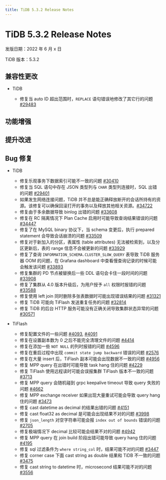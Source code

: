 ```yaml
---
title: TiDB 5.3.2 Release Notes
---
```


# TiDB 5.3.2 Release Notes

发版日期：2022 年 6 月 x 日

TiDB 版本：5.3.2

## 兼容性更改

+ TiDB

    - 修复当 auto ID 超出范围时，`REPLACE` 语句错误地修改了其它行的问题 [#29483](https://github.com/pingcap/tidb/issues/29483)

## 功能增强

## 提升改进

## Bug 修复

+ TiDB

    - 修复乐观事务下数据索引可能不一致的问题 [#30410](https://github.com/pingcap/tidb/issues/30410)
    - 修复当 SQL 语句中存在 JSON 类型列与 `CHAR` 类型列连接时，SQL 出错的问题 [#29401](https://github.com/pingcap/tidb/issues/29401)
    - 如果发生网络连接问题，TiDB 并不总是能正确释放断开的会话所持有的资源。该修复可以确保回滚打开的事务以及释放其他相关资源。[#34722](https://github.com/pingcap/tidb/issues/34722)
    - 修复由于多余数据导致 binlog 出错的问题 [#33608](https://github.com/pingcap/tidb/issues/33608)
    - 修复在 RC 隔离情况下 Plan Cache 启用时可能导致查询结果错误的问题 [#34447](https://github.com/pingcap/tidb/issues/34447)
    - 修复了在 MySQL binary 协议下，当 schema 变更后，执行 prepared statement 会导致会话崩溃的问题 [#33509](https://github.com/pingcap/tidb/issues/33509)
    - 修复对于新加入的分区，表属性 (table attributes) 无法被检索到，以及分区更新后，表的 range 信息不会被更新的问题 [#33929](https://github.com/pingcap/tidb/issues/33929)
    - 修复了查询 `INFORMATION_SCHEMA.CLUSTER_SLOW_QUERY` 表导致 TiDB 服务器 OOM 的问题，在 Grafana dashboard 中查看慢查询记录的时候可能会触发该问题 [#33893](https://github.com/pingcap/tidb/issues/33893)
    - 修复集群的 PD 节点被替换后一些 DDL 语句会卡住一段时间的问题 [#33908](https://github.com/pingcap/tidb/issues/33908)
    - 修复了集群从 4.0 版本升级后，为用户授予 `all` 权限时报错的问题 [#33588](https://github.com/pingcap/tidb/issues/33588)
    - 修复使用 left join 同时删除多张表数据时可能出现错误结果的问题 [#31321](https://github.com/pingcap/tidb/issues/31321)
    - 修复 TiDB 可能向 TiFlash 发送重复任务的问题 [#32814](https://github.com/pingcap/tidb/issues/32814)
    - 修复 TiDB 的后台 HTTP 服务可能没有正确关闭导致集群状态异常的问题 [#30571](https://github.com/pingcap/tidb/issues/30571)

+ TiFlash

    - 修复配置文件的一些问题 [#4093](https://github.com/pingcap/tiflash/issues/4093), [#4091](https://github.com/pingcap/tiflash/issues/4091)
    - 修复在设置副本数为 0 之后不能完全清理文件的问题 [#4414](https://github.com/pingcap/tiflash/issues/4414)
    - 修复在添加一些 `NOT NULL` 的列时报错的问题 [#4596](https://github.com/pingcap/tiflash/issues/4596)
    - 修复在重启过程中出现 `commit state jump backward` 错误的问题 [#2576](https://github.com/pingcap/tiflash/issues/2576)
    - 修复在大量 insert 后，TiFlash 副本可能会出现数据不一致的问题 [#4956](https://github.com/pingcap/tiflash/issues/4956)
    - 修复 MPP query 在出错时可能导致 task hang 住的问题 [#4229](https://github.com/pingcap/tiflash/issues/4229)
    - 修复 TiFlash 使用远程读时可能会误报集群 TiFlash 版本不一致的问题 [#3713](https://github.com/pingcap/tiflash/issues/3713)
    - 修复 MPP query 会随机碰到 grpc keepalive timeout 导致 query 失败的问题 [#4662](https://github.com/pingcap/tiflash/issues/4662)
    - 修复 MPP exchange receiver 如果出现大量重试可能会导致 query hang 住的问题 [#3473](https://github.com/pingcap/tiflash/pull/3473)
    - 修复 cast datetime as decimal 的结果出错的问题 [#4151](https://github.com/pingcap/tiflash/issues/4151)
    - 修复 cast float32 as decimal 是可能会出现结果不对的问题 [#3998](https://github.com/pingcap/tiflash/issues/3998)
    - 修复 `json_length` 对空字符串可能会报 `index out of bounds` 错误的问题 [#2705](https://github.com/pingcap/tiflash/issues/2705)
    - 修复极端情况下 decimal 比较可能会结果不对的问题 [#4942](https://github.com/pingcap/tiflash/pull/4942)
    - 修复 MPP query 在 join build 阶段出错可能导致 query hang 住的问题 [#4195](https://github.com/pingcap/tiflash/issues/4195)
    - 修复 sql 过滤条件为 `where string_col` 时，结果可能不对的问题 [#3447](https://github.com/pingcap/tiflash/issues/3447)
    - 修复 corner case 下面 cast string as double 结果和 TiDB 不一致的问题 [#3475](https://github.com/pingcap/tiflash/issues/3475)
    - 修复 cast string to datetime 时，microsecond 结果可能不对的问题 [#3556](https://github.com/pingcap/tiflash/issues/3556)

